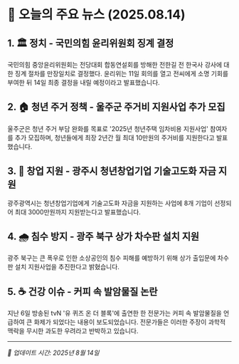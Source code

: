 # 📰 오늘의 주요 뉴스 (2025.08.14)

## 1. 🏛️ 정치 - 국민의힘 윤리위원회 징계 결정
국민의힘 중앙윤리위원회는 전당대회 합동연설회를 방해한 전한길 전 한국사 강사에 대한 징계 절차를 만장일치로 결정했다. 윤리위는 11일 회의를 열고 전씨에게 소명 기회를 부여한 뒤 14일 최종 결정을 내릴 예정이라고 발표했습니다.

## 2. 🏠 청년 주거 정책 - 울주군 주거비 지원사업 추가 모집
울주군은 청년 주거 부담 완화를 목표로 '2025년 청년주택 임차비용 지원사업' 참여자를 추가 모집하며, 청년들에게 최장 2년간 월 최대 10만원의 주거비를 지원한다고 발표했습니다.

## 3. 💼 창업 지원 - 광주시 청년창업기업 기술고도화 자금 지원
광주광역시는 청년창업기업에게 기술고도화 자금을 지원하는 사업에 8개 기업이 선정되어 최대 3000만원까지 지원받는다고 발표했습니다.

## 4. 🌧️ 침수 방지 - 광주 북구 상가 차수판 설치 지원
광주 북구는 큰 폭우로 인한 소상공인의 침수 피해를 예방하기 위해 상가 출입문에 차수판 설치 지원사업을 추진한다고 밝혔습니다.

## 5. ☕ 건강 이슈 - 커피 속 발암물질 논란
지난 6일 방송된 tvN '유 퀴즈 온 더 블록'에 출연한 한 전문가는 커피 속 발암물질을 언급하여 큰 화제가 되었다는 내용이 보도되었습니다. 전문가들은 이러한 주장이 과학적 맥락을 무시한 과도한 우려라고 반박하고 있습니다.

---
*📅 업데이트 시간: 2025년 8월 14일*
